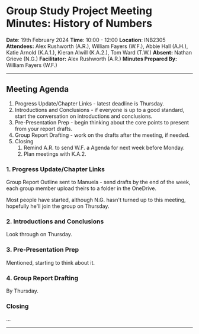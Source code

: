 # Group Study Project Meeting Minutes: History of Numbers

**Date**: 19th February 2024
**Time**: 10:00 - 12:00
**Location**: INB2305
**Attendees:** Alex Rushworth (A.R.), William Fayers (W.F.), Abbie Hall (A.H.), Katie Arnold (K.A.1.), Kieran Alwill (K.A.2.), Tom Ward (T.W.)
**Absent:** Nathan Grieve (N.G.)
**Facilitator:** Alex Rushworth (A.R.)
**Minutes Prepared By:** William Fayers (W.F.)

---

## Meeting Agenda

1. Progress Update/Chapter Links - latest deadline is Thursday.
2. Introductions and Conclusions - if everyone is up to a good standard, start the conversation on introductions and conclusions.
3. Pre-Presentation Prep - begin thinking about the core points to present from your report drafts.
4. Group Report Drafting - work on the drafts after the meeting, if needed.
5. Closing
	1. Remind A.R. to send W.F. a Agenda for next week before Monday.
	2. Plan meetings with K.A.2.

### 1. Progress Update/Chapter Links

Group Report Outline sent to Manuela - send drafts by the end of the week, each group member upload theirs to a folder in the OneDrive.

Most people have started, although N.G. hasn't turned up to this meeting, hopefully he'll join the group on Thursday.

### 2. Introductions and Conclusions

Look through on Thursday.

### 3. Pre-Presentation Prep

Mentioned, starting to think about it.

### 4. Group Report Drafting

By Thursday.

### Closing

...

---